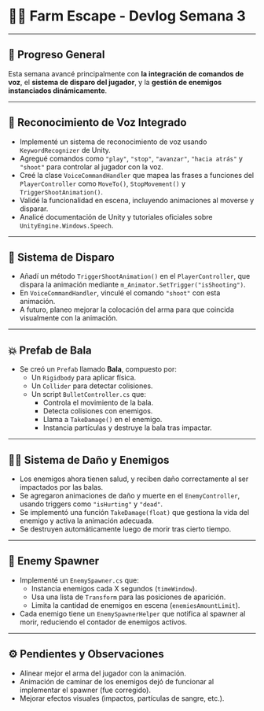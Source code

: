 # 🧟‍♂️ Farm Escape - Devlog Semana 3

---

## 🚀 Progreso General

Esta semana avancé principalmente con **la integración de comandos de voz**, el **sistema de disparo del jugador**, y la **gestión de enemigos instanciados dinámicamente**.

---

## 🎤 Reconocimiento de Voz Integrado

- Implementé un sistema de reconocimiento de voz usando `KeywordRecognizer` de Unity.
- Agregué comandos como `"play"`, `"stop"`, `"avanzar"`, `"hacia atrás"` y `"shoot"` para controlar al jugador con la voz.
- Creé la clase `VoiceCommandHandler` que mapea las frases a funciones del `PlayerController` como `MoveTo()`, `StopMovement()` y `TriggerShootAnimation()`.
- Validé la funcionalidad en escena, incluyendo animaciones al moverse y disparar.
- Analicé documentación de Unity y tutoriales oficiales sobre `UnityEngine.Windows.Speech`.

---

## 🔫 Sistema de Disparo 

- Añadí un método `TriggerShootAnimation()` en el `PlayerController`, que dispara la animación mediante `m_Animator.SetTrigger("isShooting")`.
- En `VoiceCommandHandler`, vinculé el comando `"shoot"` con esta animación.
- A futuro, planeo mejorar la colocación del arma para que coincida visualmente con la animación.

---

## 💥 Prefab de Bala

- Se creó un `Prefab` llamado **Bala**, compuesto por:
  - Un `Rigidbody` para aplicar física.
  - Un `Collider` para detectar colisiones.
  - Un script `BulletController.cs` que:
    - Controla el movimiento de la bala.
    - Detecta colisiones con enemigos.
    - Llama a `TakeDamage()` en el enemigo.
    - Instancia partículas y destruye la bala tras impactar.

---

## 🧟‍♂️ Sistema de Daño y Enemigos

- Los enemigos ahora tienen salud, y reciben daño correctamente al ser impactados por las balas.
- Se agregaron animaciones de daño y muerte en el `EnemyController`, usando triggers como `"isHurting"` y `"dead"`.
- Se implementó una función `TakeDamage(float)` que gestiona la vida del enemigo y activa la animación adecuada.
- Se destruyen automáticamente luego de morir tras cierto tiempo.

---

## 🧠 Enemy Spawner

- Implementé un `EnemySpawner.cs` que:
  - Instancia enemigos cada X segundos (`timeWindow`).
  - Usa una lista de `Transform` para las posiciones de aparición.
  - Limita la cantidad de enemigos en escena (`enemiesAmountLimit`).
- Cada enemigo tiene un `EnemySpawnerHelper` que notifica al spawner al morir, reduciendo el contador de enemigos activos.

---

## ⚙️ Pendientes y Observaciones

- Alinear mejor el arma del jugador con la animación.
- Animación de caminar de los enemigos dejó de funcionar al implementar el spawner (fue corregido).
- Mejorar efectos visuales (impactos, partículas de sangre, etc.).
